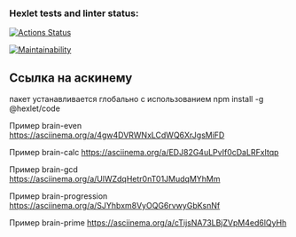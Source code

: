 ### Hexlet tests and linter status:
[![Actions Status](https://github.com/akirayamaa/frontend-project-44/actions/workflows/hexlet-check.yml/badge.svg)](https://github.com/akirayamaa/frontend-project-44/actions)

[![Maintainability](https://api.codeclimate.com/v1/badges/0c2aa2446451b897f2d8/maintainability)](https://codeclimate.com/github/akirayamaa/frontend-project-44/maintainability)

## Ссылка на аскинему 
пакет устанавливается глобально с использованием 
npm install -g @hexlet/code

Пример brain-even
https://asciinema.org/a/4gw4DVRWNxLCdWQ6XrJgsMiFD

Пример brain-calc 
https://asciinema.org/a/EDJ82G4uLPvIf0cDaLRFxItqp

Пример brain-gcd
https://asciinema.org/a/UlWZdqHetr0nT01JMudqMYhMm

Пример brain-progression
https://asciinema.org/a/SJYhbxm8VyOQG6rvwyGbKsnNf

Пример brain-prime 
https://asciinema.org/a/cTijsNA73LBjZVpM4ed6lQyHh
